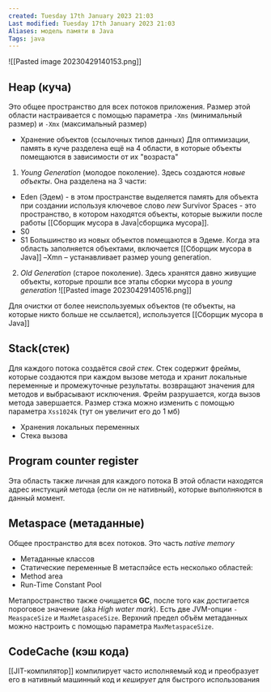 ```yaml
---
created: Tuesday 17th January 2023 21:03
Last modified: Tuesday 17th January 2023 21:03
Aliases: модель памяти в Java
Tags: java
---
```


![[Pasted image 20230429140153.png]]

## **Heap (куча)**
Это общее пространство для всех потоков приложения. Размер этой области настраивается с помощью параметра `-Xms` (минимальный размер) и `-Xmx` (максимальный размер)
- Хранение объектов (ссылочных типов данных)
Для оптимизации, память в куче разделена ещё на 4 области, в которые объекты помещаются в зависимости от их "возраста"
1. *Young Generation* (молодое поколение). Здесь создаются *новые объекты*. 
Она разделена на 3 части:
- Eden (Эдем) - в этом пространстве выделяется память для объекта при создании используя ключевое слово *new*
Survivor Spaces - это пространство, в котором находятся объекты, которые выжили после работы [[Сборщик мусора в Java|сборщика мусора]].  
- S0
- S1
Большинство из новых объектов помещаются в Эдеме. Когда эта область заполняется объектами, включается [[Сборщик мусора в Java]]
–Xmn – устанавливает размер young generation.


2. *Old Generation* (старое поколение). Здесь хранятся давно живущие объекты, которые прошли все этапы сборки мусора в *young generation*
![[Pasted image 20230429140516.png]]

Для очистки от более неиспользуемых объектов (те объекты, на которые никто больше не ссылается), используется [[Сборщик мусора в Java]] 

## Stack(стек)
Для каждого потока создаётся *свой стек*.  Стек содержит фреймы, которые создаются при каждом вызове метода и хранит локальные переменные и промежуточные результаты. возвращают значения для методов и выбрасывают исключения. Фрейм разрушается, когда вызов метода завершается. Размер стэка можно изменить с помощью параметра `Xss1024k` (тут он увеличит его до 1 мб)

- Хранения локальных переменных
- Стека вызова

## Program counter register
Эта область также личная для каждого потока
В этой области находятся адрес инстукций метода (если он не нативный), которые выполняются в данный момент.


## Metaspace (метаданные)
Общее пространство для всех потоков. Это часть *native memory*
- Метаданные классов
- Статические переменные
В метаспэйсе есть несколько областей:
- Method area
- Run-Time Constant Pool

Метапространство также очищается **GC**, после того как достигается пороговое значение (aka *High water mark*). Есть две JVM-опции `-MeaspaceSize` и `MaxMetaspaceSize`.
Верхний предел объём метаданных можно настроить с помощью параметра `MaxMetaspaceSize`.

## CodeCache (кэш кода)
[[JIT-компилятор]] компилирует часто исполняемый код и преобразует его в нативный машинный код и *кеширует* для быстрого использования
